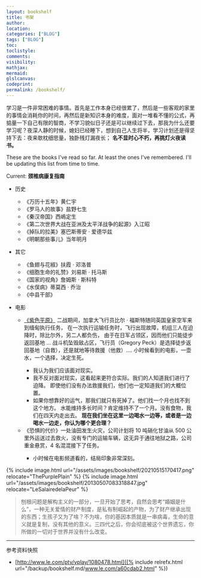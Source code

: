 ```yaml
---
layout: bookshelf
title: 书架
author:
location:
categories: ["BLOG"]
tags: ["BLOG"]
toc:
toclistyle:
comments:
visibility:
mathjax:
mermaid:
glslcanvas:
codeprint:
permalink: /bookshelf/
---
```


学习是一件非常困难的事情。首先是工作本身已经很累了，然后是一些客观的家里的事情会消耗你的时间，再然后是新知识本身的难度，面对一堆看不懂的公式，再掂量一下自己有限的智商，不学习貌似日子还是可以继续过下去，那我为什么还要学习呢？夜深人静的时候，媳妇已经睡下，想到自己人生将半，学习计划还是得坚持下去：夜来欹枕细思量，独卧残灯漏夜长； **名不显时心不朽，再挑灯火夜读书。**

These are the books I've read so far. At least the ones I've remembered. I'll be updating this list from time to time.

Current: **颈椎病康复指南**

* 历史
  * 《万历十五年》黄仁宇
  * 《罗马人的故事》盐野七生
  * 《秦汉帝国》西嶋定生
  * 《第二次世界大战在亚洲及太平洋战争的起源》入江昭
  * 《掉队的拉美》塞巴斯蒂安 · 爱德华兹
  * 《明朝那些事儿》当年明月

* 其它
  * 《鱼翅与花椒》扶霞 · 邓洛普
  * 《细胞生命的礼赞》刘易斯 · 托马斯
  * 《国家的视角》詹姆斯 · 斯科特
  * 《水俣病》蒂莫西 · 乔治
  * 《中县干部》

* 电影
  * [《紫色平原》](http://www.le.com/ptv/vplay/1080478.html)
    二战期间，加拿大飞行员比尔 · 福斯特随同英国皇家空军来到缅甸执行任务，
    在一次执行运输任务时，飞行出现故障，机组三人在迫降时，除比尔外，另二人都负伤，
    由于在日军占领区，因而他们只能徒步返回基地 ...
    战斗机坠毁敌占区，飞行员（Gregory Peck）是选择徒步返回基地（自救），还是就地等待救援（他救）....
    小时候看到的电影，一壶水，一个选择，决定生死。<span imgid="ThePurplePlain" />
    * 我认为我们应该面对现实。
    * 我不反对面对现实，这看起来更符合实际。我们的人知道我们进行了迫降。
        即使他们没有办法救援我们，他们也一定知道我们的大概位置。
    * 如果你想靠好的运气，那我们就只有死掉了。他们找一个月也找不到这个地方。
        水能维持多长时间？肯定维持不了一个月。没有食物，我们在四天内走出去。
        **现在我们坐在这里一边喝水一边等，或者是一边喝水一边走，你认为哪个更合理？**
  * 《恐惧的代价》一处油田发生火灾，公司计划将 10 吨硝化甘油从 500 公里外运送过去救火，没有专门的运输车辆，这无异于通往地狱之路，公司重金悬赏，4 名混混接下了任务。<span imgid="LeSalairedelaPeur" />
    * 小时候在电影频道看的，结局印象非常深刻。

{% include image.html url="/assets/images/bookshelf/20210515170417.png" relocate="ThePurplePlain" %}
{% include image.html url="/assets/images/bookshelf/20130507083318847.jpg" relocate="LeSalairedelaPeur" %}

> 刨根问题是解构主义的一部分，一旦开始了思考，自然会思考“婚姻是什么”，一种无关爱情的财产制度，是私有制崛起的产物，为了财产继承出现的东西；生孩子又为了啥？不为啥，你的基因本质就是一串病毒，生命的意义就是复制，没有其他的意义。三四代之后，你会彻底被这个世界遗忘，你所做的一切对于世界并没有什么改变。



<hr class='reviewline'/>
<p class='reviewtip'><script type='text/javascript' src='{% include relref.html url="/assets/reviewjs/bookshelf.md.js" %}'></script></p>
<font class='ref_snapshot'>参考资料快照</font>

- [http://www.le.com/ptv/vplay/1080478.html]({% include relrefx.html url="/backup/bookshelf.md/www.le.com/a60cdab2.html" %})
